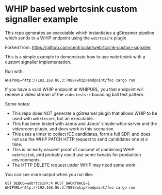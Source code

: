 # WHIP based webrtcsink custom signaller example

This repo generates an executable which instantiates a gStreamer pipeline which sends to
a WHIP endpoint using the `webrtcsink` plugin.

Forked from: https://github.com/centricular/webrtcsink-custom-signaller


This is a simple example to demonstrate how to use webrtcsink with a custom
signaller implementation.

Run with:

```shell
WHIPURL=http://192.168.86.3:7080/whip/endpoint/foo cargo run
```

If you have a valid WHIP endpoint at WHIPURL, you that endpoint will receive a video stream of the
`videotestsrc` bouncing ball test pattern.

Some notes:

* This repo does NOT generate a gStreamer plugin that allows WHIP to be used with `webrtcsink`, but an executable.
* This has been tested with Janus and Janus' simple-whip-server and the videoroom plugin, and does work in this scenarion.
* This uses a timer to collect ICE candidates, form a full SDP, and does not use the WHIP PATCH HTTP request to send candidates one at a time.
* This is an early nascent proof of concept of combining WHIP `webrtcsink`, and probably could use some tweaks for production environments.
* The HTTP DELETE request under WHIP may need some work.


You can see more output when you run like:

```shell
GST_DEBUG=webrtcsink:4 RUST_BACKTRACE=1 WHIPURL=http://192.168.86.3:7080/whip/endpoint/foo cargo run
```
